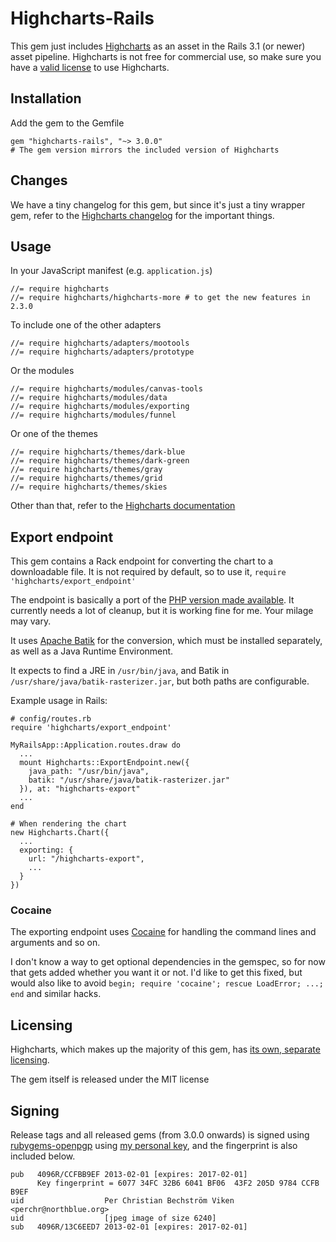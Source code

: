 # Highcharts-Rails

This gem just includes [Highcharts](http://highcharts.com/) as an asset in the Rails 3.1 (or newer) asset pipeline.
Highcharts is not free for commercial use, so make sure you have a [valid license](http://highcharts.com/license) to use Highcharts.

## Installation

Add the gem to the Gemfile

    gem "highcharts-rails", "~> 3.0.0"
    # The gem version mirrors the included version of Highcharts

## Changes

We have a tiny changelog for this gem, but since it's just a tiny wrapper gem,
refer to the [Highcharts changelog](http://www.highcharts.com/documentation/changelog#highcharts)
for the important things.

## Usage

In your JavaScript manifest (e.g. `application.js`)

    //= require highcharts
    //= require highcharts/highcharts-more # to get the new features in 2.3.0

To include one of the other adapters

    //= require highcharts/adapters/mootools
    //= require highcharts/adapters/prototype

Or the modules

    //= require highcharts/modules/canvas-tools
    //= require highcharts/modules/data
    //= require highcharts/modules/exporting
    //= require highcharts/modules/funnel

Or one of the themes

    //= require highcharts/themes/dark-blue
    //= require highcharts/themes/dark-green
    //= require highcharts/themes/gray
    //= require highcharts/themes/grid
    //= require highcharts/themes/skies

Other than that, refer to the [Highcharts documentation](http://docs.highcharts.com/#home)

## Export endpoint

This gem contains a Rack endpoint for converting the chart to a downloadable file.
It is not required by default, so to use it, `require
'highcharts/export_endpoint'`

The endpoint is basically a port of the [PHP version made available](https://github.com/highslide-software/highcharts.com/blob/master/exporting-server/php/php-batik/index.php).
It currently needs a lot of cleanup, but it is working fine for me. Your milage
may vary.

It uses [Apache Batik](http://xmlgraphics.apache.org/batik/) for the conversion, which must be
installed separately, as well as a Java Runtime Environment.

It expects to find a JRE in `/usr/bin/java`, and Batik in
`/usr/share/java/batik-rasterizer.jar`, but both paths are configurable.

Example usage in Rails:

    # config/routes.rb
    require 'highcharts/export_endpoint'

    MyRailsApp::Application.routes.draw do
      ...
      mount Highcharts::ExportEndpoint.new({
        java_path: "/usr/bin/java",
        batik: "/usr/share/java/batik-rasterizer.jar"
      }), at: "highcharts-export"
      ...
    end

    # When rendering the chart
    new Highcharts.Chart({
      ...
      exporting: {
        url: "/highcharts-export",
        ...
      }
    })

### Cocaine

The exporting endpoint uses [Cocaine](https://github.com/thoughtbot/cocaine) for
handling the command lines and arguments and so on.

I don't know a way to get optional dependencies in the gemspec, so for now
that gets added whether you want it or not. I'd like to get this fixed,
but would also like to avoid `begin; require 'cocaine'; rescue LoadError; ...; end` and similar hacks.

## Licensing

Highcharts, which makes up the majority of this gem, has [its own, separate licensing](http://shop.highsoft.com/highcharts.html).

The gem itself is released under the MIT license

## Signing

Release tags and all released gems (from 3.0.0 onwards) is signed using [rubygems-openpgp](https://www.rubygems-openpgp-ca.org/) using [my personal key](https://eastblue.org/blag/contact/), and the fingerprint is also included below.

    pub   4096R/CCFBB9EF 2013-02-01 [expires: 2017-02-01]
          Key fingerprint = 6077 34FC 32B6 6041 BF06  43F2 205D 9784 CCFB B9EF
    uid                  Per Christian Bechström Viken <perchr@northblue.org>
    uid                  [jpeg image of size 6240]
    sub   4096R/13C6EED7 2013-02-01 [expires: 2017-02-01]
